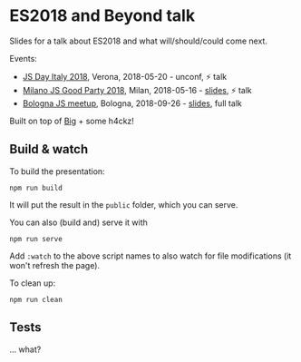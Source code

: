 ES2018 and Beyond talk
======================

Slides for a talk about ES2018 and what will/should/could come next.

Events:
* [JS Day Italy 2018](https://2018.jsday.it/), Verona, 2018-05-20 - unconf, ⚡️ talk
* [Milano JS Good Party 2018](https://good-party.now.sh/), Milan, 2018-05-16 - [slides](https://maxart2501.github.io/es2018-and-beyond-talk/), ⚡️ talk
* [Bologna JS meetup](https://www.bolognajs.com/), Bologna, 2018-09-26 - [slides](https://maxart2501.github.io/es2018-and-beyond-talk/bologna-js/), full talk

Built on top of [Big](https://github.com/tmcw/big) + some h4ckz!

## Build & watch

To build the presentation:
```
npm run build
```
It will put the result in the `public` folder, which you can serve.

You can also (build and) serve it with
```
npm run serve
```

Add `:watch` to the above script names to also watch for file modifications (it won't refresh the page).

To clean up:
```
npm run clean
```

## Tests

... what?
